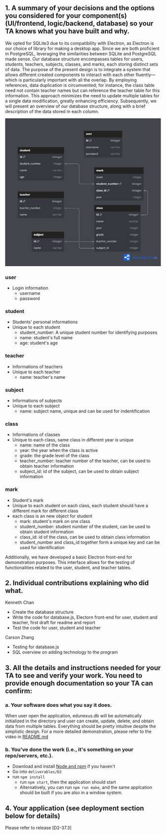 ## 1. A summary of your decisions and the options you considered for your component(s) (UI/frontend, logic/backend, database) so your TA knows what you have built and why. 

We opted for SQLite3 due to its compatibility with Electron, as Electron is our choice of library for making a desktop app. Since we are both proficient in PostgreSQL, leveraging the  similarities between SQLite and PostgreSQL made sense. Our database structure encompasses tables for users, students, teachers, subjects, classes, and marks, each storing distinct sets of data. The purpose of the present design is to integrate a system that allows different created components to interact with each other fluently—which is particularly important with all the overlap. By employing references, data duplication is circumvented; for instance, the class table need not contain teacher names but can reference the teacher table for this information. This approach minimizes the need to update multiple tables for a single data modification, greatly enhancing efficiency. Subsequently, we will present an overview of our database structure, along with a brief description of the data stored in each column.

<img src="./image/database.png">

### user

- Login information
    - username
    - password

### student

- Students' personal informations
- Unique to each student
    - student_number: A unique student number for identifying purposes
    - name: student's full name
    - age: student's age

### teacher

- Informations of teachers
- Unique to each teacher
    - name: teacher's name

### subject

- Informations of subjects
- Unique to each subject
    - name: subject name, unique and can be used for indentification

### class

- Informations of classes
- Unique to each class, same class in different year is unique
    - name: name of the class
    - year: the year when the class is active
    - grade: the grade level of the class
    - teacher_number: teacher number of the teacher, can be used to obtain teacher information
    - subject_id: id of the subject, can be used to obtain subject information

### mark

- Student's mark
- Unique to each student on each class, each student should have a different mark for different class
- each class is an new object for student
    - mark: student's mark on one class
    - student_number: student number of the student, can be used to obtain student information
    - class_id: id of the class, can be used to obtain class information
    - student_number and class_id together form a unique key and can be used for identification

Additionally, we have developed a basic Electron front-end for demonstration purposes. This interface allows for the testing of functionalities related to the user, student, and teacher tables.


## 2. Individual contributions explaining who did what.

Kenneth Chan
- Create the database structure
- Write the code for database.js, Electorn front-end for user, student and teacher, first draft for readme and report
- Test the code for user, student and teacher

Carson Zhang 

- Testing for database.js
- SQL overview on adding technology to the program

## 3. All the details and instructions needed for your TA to see and verify your work. You need  to provide enough documentation so your TA can confirm:

### a. Your software does what you say it does.

When user open the application, edunexus.db will be automatically initialized in the directory and user can create, update, delete, and obtain data from multiple tables. Everything should be pretty intuitive despite the simplistic design. For a more detailed demonstration, please refer to the video in [README.md](README.md)

### b. You've done the work (i.e., it's something on your repo/servers, etc.).

- Download and install [Node and npm](https://docs.npmjs.com/downloading-and-installing-node-js-and-npm) if you haven't
- Go into `deliverables/D2`
- run `npm install`
    - run `npm start`, then the application should start
    - Alternatively, you can run `npm run make`, and the same applcation should be built if you are also in a window system.

## 4. Your application (see deployment section below for details)
Please refer to release [D2-37.3]

